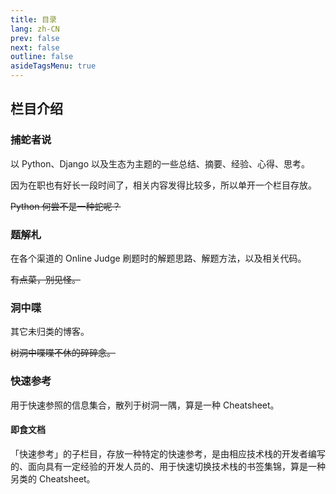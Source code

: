 ```yaml
---
title: 目录
lang: zh-CN
prev: false
next: false
outline: false
asideTagsMenu: true
---
```


<script setup lang="ts">
import Catalog from "./Catalog.vue";
</script>

<Catalog />

## 栏目介绍

### 捕蛇者说

以 Python、Django 以及生态为主题的一些总结、摘要、经验、心得、思考。

因为在职也有好长一段时间了，相关内容发得比较多，所以单开一个栏目存放。

~~Python 何尝不是一种蛇呢？~~

### 题解札

在各个渠道的 Online Judge 刷题时的解题思路、解题方法，以及相关代码。

~~有点菜，别见怪。~~

### 洞中喋

其它未归类的博客。

~~树洞中喋喋不休的碎碎念。~~

### 快速参考

用于快速参照的信息集合，散列于树洞一隅，算是一种 Cheatsheet。

#### 即食文档

「快速参考」的子栏目，存放一种特定的快速参考，是由相应技术栈的开发者编写的、面向具有一定经验的开发人员的、用于快速切换技术栈的书签集锦，算是一种另类的 Cheatsheet。
